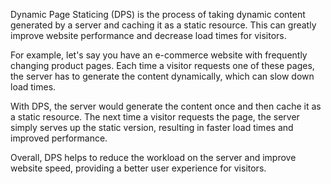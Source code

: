 Dynamic Page Staticing (DPS) is the process of taking dynamic content generated by a server and caching it as a static resource. This can greatly improve website performance and decrease load times for visitors.

For example, let's say you have an e-commerce website with frequently changing product pages. Each time a visitor requests one of these pages, the server has to generate the content dynamically, which can slow down load times.

With DPS, the server would generate the content once and then cache it as a static resource. The next time a visitor requests the page, the server simply serves up the static version, resulting in faster load times and improved performance. 

Overall, DPS helps to reduce the workload on the server and improve website speed, providing a better user experience for visitors.